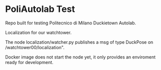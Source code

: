 # PoliAutolab Test
Repo built for testing Politecnico di Milano Duckietown Autolab.

Localization for our watchtower.

The node localization/watcher.py publishes a msg of type DuckPose on /watchtower00/localization".

Docker image does not start the node yet, it only provides an enviroment ready for development.
